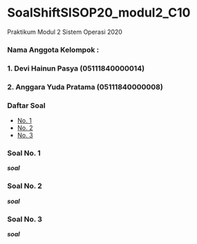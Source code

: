 # SoalShiftSISOP20_modul2_C10
Praktikum Modul 2 Sistem Operasi 2020

### Nama Anggota Kelompok :
### 1. Devi Hainun Pasya (05111840000014)
### 2. Anggara Yuda Pratama (05111840000008)

### Daftar Soal
* [No. 1](https://github.com/notdevi/SoalShiftSISOP20_modul2_C10/#soal-no-1)
* [No. 2](https://github.com/notdevi/SoalShiftSISOP20_modul2_C10/#soal-no.-2)
* [No. 3](https://github.com/notdevi/SoalShiftSISOP20_modul2_C10/#soal-no.-3)

### Soal No. 1
***soal***



### Soal No. 2
***soal***



### Soal No. 3
***soal***


